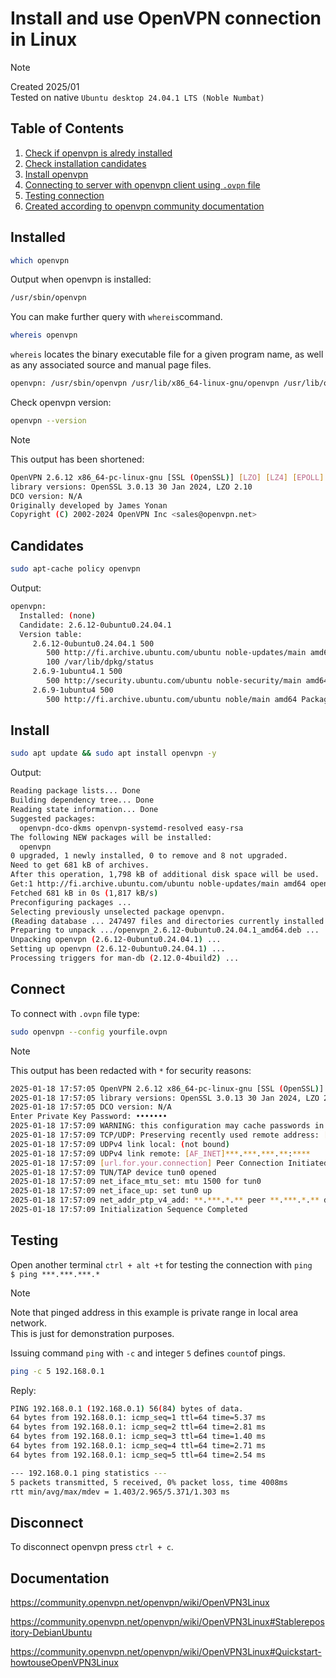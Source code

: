 # Install and use OpenVPN connection in Linux

> [!NOTE]
> Created 2025/01   
Tested on native `Ubuntu desktop 24.04.1 LTS (Noble Numbat)`

## Table of Contents

1. [Check if openvpn is alredy installed](#Installed)
2. [Check installation candidates](#Candidates)
3. [Install openvpn](#Install)
4. [Connecting to server with openvpn client using `.ovpn` file](#Connect)
5. [Testing connection](#Testing)
4. [Created according to openvpn community documentation](#Documentation)


## Installed

```bash
which openvpn
```
Output when openvpn is installed: 
```bash
/usr/sbin/openvpn
```
You can make further query with `whereis`command.
```bash
whereis openvpn
```
`whereis` locates the binary executable file for a given program name, as well as any associated source and manual page files.
```bash
openvpn: /usr/sbin/openvpn /usr/lib/x86_64-linux-gnu/openvpn /usr/lib/openvpn /etc/openvpn /usr/include/openvpn /usr/share/openvpn /usr/share/man/man8/openvpn.8.gz
```
Check openvpn version:
```bash
openvpn --version
```
> [!NOTE]  
> This output has been shortened:
```bash
OpenVPN 2.6.12 x86_64-pc-linux-gnu [SSL (OpenSSL)] [LZO] [LZ4] [EPOLL] [PKCS11] [MH/PKTINFO] [AEAD] [DCO]
library versions: OpenSSL 3.0.13 30 Jan 2024, LZO 2.10
DCO version: N/A
Originally developed by James Yonan
Copyright (C) 2002-2024 OpenVPN Inc <sales@openvpn.net>
```
## Candidates
```bash
sudo apt-cache policy openvpn
```
Output:
```bash
openvpn:
  Installed: (none)
  Candidate: 2.6.12-0ubuntu0.24.04.1
  Version table:
     2.6.12-0ubuntu0.24.04.1 500
        500 http://fi.archive.ubuntu.com/ubuntu noble-updates/main amd64 Packages
        100 /var/lib/dpkg/status
     2.6.9-1ubuntu4.1 500
        500 http://security.ubuntu.com/ubuntu noble-security/main amd64 Packages
     2.6.9-1ubuntu4 500
        500 http://fi.archive.ubuntu.com/ubuntu noble/main amd64 Packages
```
## Install

```bash
sudo apt update && sudo apt install openvpn -y
```
Output:
```bash
Reading package lists... Done
Building dependency tree... Done
Reading state information... Done
Suggested packages:
  openvpn-dco-dkms openvpn-systemd-resolved easy-rsa
The following NEW packages will be installed:
  openvpn
0 upgraded, 1 newly installed, 0 to remove and 8 not upgraded.
Need to get 681 kB of archives.
After this operation, 1,798 kB of additional disk space will be used.
Get:1 http://fi.archive.ubuntu.com/ubuntu noble-updates/main amd64 openvpn amd64 2.6.12-0ubuntu0.24.04.1 [681 kB]
Fetched 681 kB in 0s (1,817 kB/s)
Preconfiguring packages ...
Selecting previously unselected package openvpn.
(Reading database ... 247497 files and directories currently installed.)
Preparing to unpack .../openvpn_2.6.12-0ubuntu0.24.04.1_amd64.deb ...
Unpacking openvpn (2.6.12-0ubuntu0.24.04.1) ...
Setting up openvpn (2.6.12-0ubuntu0.24.04.1) ...
Processing triggers for man-db (2.12.0-4build2) ...
```
## Connect
To connect with `.ovpn` file type:
```bash
sudo openvpn --config yourfile.ovpn
```
> [!NOTE]  
> This output has been redacted with `*` for security reasons:
```bash
2025-01-18 17:57:05 OpenVPN 2.6.12 x86_64-pc-linux-gnu [SSL (OpenSSL)] [LZO] [LZ4] [EPOLL] [PKCS11] [MH/PKTINFO] [AEAD] [DCO]
2025-01-18 17:57:05 library versions: OpenSSL 3.0.13 30 Jan 2024, LZO 2.10
2025-01-18 17:57:05 DCO version: N/A
Enter Private Key Password: •••••••                 
2025-01-18 17:57:09 WARNING: this configuration may cache passwords in memory -- use the auth-nocache option to prevent this
2025-01-18 17:57:09 TCP/UDP: Preserving recently used remote address: [AF_INET]***.***.***.**:****
2025-01-18 17:57:09 UDPv4 link local: (not bound)
2025-01-18 17:57:09 UDPv4 link remote: [AF_INET]***.***.***.**:****
2025-01-18 17:57:09 [url.for.your.connection] Peer Connection Initiated with [AF_INET]***.***.***.**:****
2025-01-18 17:57:09 TUN/TAP device tun0 opened
2025-01-18 17:57:09 net_iface_mtu_set: mtu 1500 for tun0
2025-01-18 17:57:09 net_iface_up: set tun0 up
2025-01-18 17:57:09 net_addr_ptp_v4_add: **.***.*.** peer **.***.*.** dev tun0
2025-01-18 17:57:09 Initialization Sequence Completed
```
## Testing
Open another terminal `ctrl + alt +t` for testing the connection with `ping`  
`$ ping ***.***.***.*`
> [!NOTE]  
> Note that pinged address in this example is private range in local area network.  
This is just for demonstration purposes.  

Issuing command `ping` with `-c` and integer `5` defines `count`of pings. 
```bash
ping -c 5 192.168.0.1
```
Reply:
```bash
PING 192.168.0.1 (192.168.0.1) 56(84) bytes of data.
64 bytes from 192.168.0.1: icmp_seq=1 ttl=64 time=5.37 ms
64 bytes from 192.168.0.1: icmp_seq=2 ttl=64 time=2.81 ms
64 bytes from 192.168.0.1: icmp_seq=3 ttl=64 time=1.40 ms
64 bytes from 192.168.0.1: icmp_seq=4 ttl=64 time=2.71 ms
64 bytes from 192.168.0.1: icmp_seq=5 ttl=64 time=2.54 ms

--- 192.168.0.1 ping statistics ---
5 packets transmitted, 5 received, 0% packet loss, time 4008ms
rtt min/avg/max/mdev = 1.403/2.965/5.371/1.303 ms

```
## Disconnect
To disconnect openvpn press `ctrl + c`.

## Documentation  
https://community.openvpn.net/openvpn/wiki/OpenVPN3Linux

https://community.openvpn.net/openvpn/wiki/OpenVPN3Linux#Stablerepository-DebianUbuntu

https://community.openvpn.net/openvpn/wiki/OpenVPN3Linux#Quickstart-howtouseOpenVPN3Linux